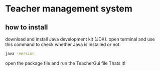# Teacher management system
## how to install
download and install Java development kit (JDK). 
open terminal and use this command to check whether Java is installed or not.
```bash
java -version
```
open the package file and run the TeacherGui file
Thats it!
